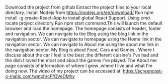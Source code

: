 Download the project from github 
Extract the project files to your local directory.
Install Nodejs from https://nodejs.org/en/download/
Run npm install -g create-React-App to install global React Support.
Using cmd locate project directory
Run npm start command.This will launch the default browser and load the homepage.
The homepage consists of header, footer and navigation.
We can navigate to the Blog using the blog link in the navigation sector.
We can navigate to homepage using the Home link in the navigation sector.
We can navigate to About me using the about me link in the navigation sector.
My Blog is about Food, Cars and Games .
Where I discuss about the car I feel is the best ,the different cuisine's I've had and the dish I loved the most and about the games I've played.
The About me page consists of information of where I grew ,where I live and what I'm doing now.
The video of my project can be accessed at: https://screencast-o-matic.com/watch/cFfQVeDMhv
